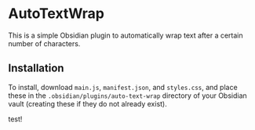 # AutoTextWrap
This is a simple Obsidian plugin to automatically wrap text after a certain number of characters.

## Installation
To install, download `main.js`, `manifest.json`, and `styles.css`, and place these in the `.obsidian/plugins/auto-text-wrap` directory of your Obsidian vault (creating these if they do not already exist).

test!
